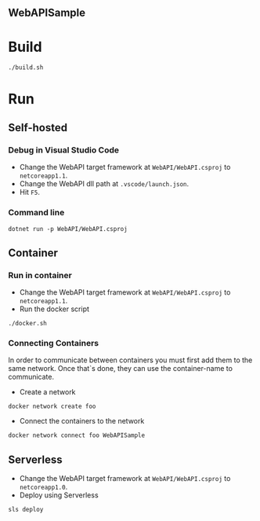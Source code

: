 WebAPISample
------------

# Build
```
./build.sh
```

# Run
## Self-hosted

### Debug in Visual Studio Code
- Change the WebAPI target framework at ```WebAPI/WebAPI.csproj``` to ```netcoreapp1.1```.
- Change the WebAPI dll path at ```.vscode/launch.json```.
- Hit ```F5```.

### Command line
```
dotnet run -p WebAPI/WebAPI.csproj
```

## Container

### Run in container
- Change the WebAPI target framework at ```WebAPI/WebAPI.csproj``` to ```netcoreapp1.1```.
- Run the docker script
```
./docker.sh
```

### Connecting Containers
In order to communicate between containers you must first add them to the same network.
Once that`s done, they can use the container-name to communicate.

- Create a network
```
docker network create foo
```
- Connect the containers to the network
```
docker network connect foo WebAPISample
```

## Serverless
- Change the WebAPI target framework at ```WebAPI/WebAPI.csproj``` to ```netcoreapp1.0```.
- Deploy using Serverless
```
sls deploy
```